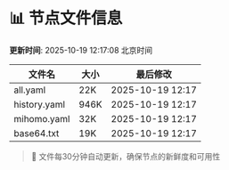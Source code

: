 # 📊 节点文件信息

**更新时间**: 2025-10-19 12:17:08 北京时间

| 文件名 | 大小 | 最后修改 |
|--------|------|----------|
| all.yaml | 22K | 2025-10-19 12:17 |
| history.yaml | 946K | 2025-10-19 12:17 |
| mihomo.yaml | 32K | 2025-10-19 12:17 |
| base64.txt | 19K | 2025-10-19 12:17 |

> 🔄 文件每30分钟自动更新，确保节点的新鲜度和可用性
